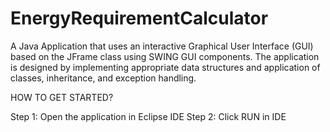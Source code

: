 # EnergyRequirementCalculator

A Java Application that uses an interactive Graphical User Interface (GUI) based on the JFrame class using SWING GUI components.
The application is designed by implementing appropriate data structures and application of classes, inheritance, and exception handling.

HOW TO GET STARTED?

Step 1: Open the application in Eclipse IDE
Step 2: Click RUN in IDE
